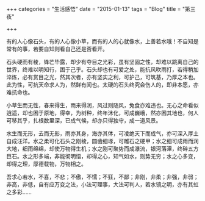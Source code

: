 +++
categories = "生活感悟"
date = "2015-01-13"
tags = "Blog"
title = "第三夜"

+++

有的人心像石头，有的人心像小草，而有的人的心就像水，上善若水哦！不自知是常有的事，若要自知则看自己还是否看开。
<!--more-->

石头硬而有棱，锋芒毕露，却少有夺目之光彩，虽有坚固之性，却难以跳离自己的世界，终难以明知行，困于己乎。石头却也有可爱之处，能抗风吹雨打，若得稍加淬炼，必有赏目之光，然其次者，亦有坚实之利，可护己，可筑基，乃厚之本也。此为性，可抗天命求人为，然鲜有闻也。太硬的石头终究会伤人的，即非本愿，亦难抗命也。

小草生而无性，春来得生，雨来得润，风过则随风，兔食亦难违也。无心之命看似逍遥，却也困于原地，得幸，为树种，终年沐化，可成巍峨，然亦困其地也，何人可移其乎，扎根数里深，已成气候，却亦只得独守，成一道风景。

水生而无形，去而无影，雨亦其身，海亦其体，可凌绝天下而成气，亦可深入厚土自成汪洋。水之柔可化石头之刚棱，圆凿细琢，可雕石之硬甲；水之细可成雨而润大地，细雨绵绵，却使万物得生机；水之刚可聚势而成瀑流，银河落潭，终碎五方巨石。水之形多端，非能彻明悟，却得之心，知气如水，则势无穷；水之心多变，却得之理，厚德载物，万物相之。

吾求心若水，不喜，不悲；不傲，不懦；不狂，不鄙；非刚，非柔；非强，非弱；非高，非低，自有应万变之法，小法可理事，大法可判人，若水镜之明，亦有其虹之多彩……
